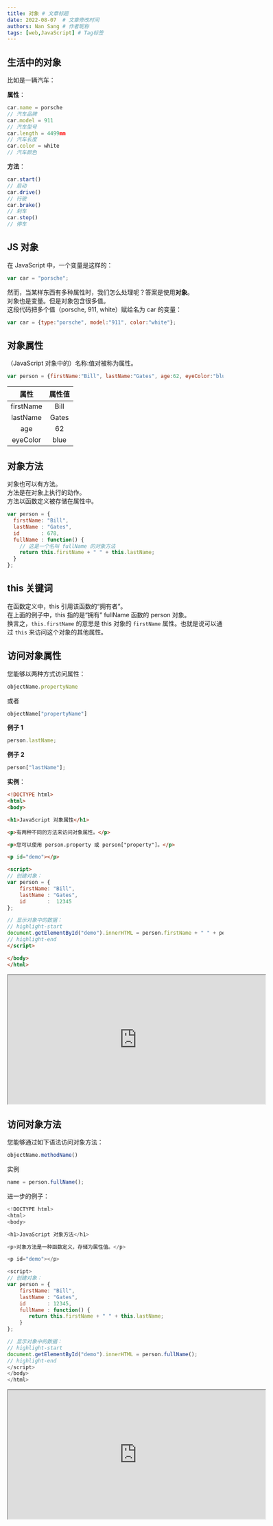 ```yaml
---
title: 对象 # 文章标题
date: 2022-08-07  # 文章修改时间
authors: Nan Sang # 作者昵称
tags: [web,JavaScript] # Tag标签
---
```

## 生活中的对象

比如是一辆汽车：  

**属性**：  

```js
car.name = porsche
// 汽车品牌
car.model = 911
// 汽车型号
car.length = 4499mm
// 汽车长度
car.color = white
// 汽车颜色
```

**方法**：  

```js
car.start()
// 启动
car.drive()
// 行驶
car.brake()
// 刹车
car.stop()
// 停车
```

## JS 对象

在 JavaScript 中，一个变量是这样的：  

```js
var car = "porsche";
```

然而，当某样东西有多种属性时，我们怎么处理呢？答案是使用**对象**。  
对象也是变量。但是对象包含很多值。  
这段代码把多个值（porsche, 911, white）赋给名为 car 的变量：  

```js
var car = {type:"porsche", model:"911", color:"white"};
```

## 对象属性

（JavaScript 对象中的）名称:值对被称为属性。  

```js
var person = {firstName:"Bill", lastName:"Gates", age:62, eyeColor:"blue"};
```

属性 |  属性值
:--: | :--:
firstName | Bill
lastName | Gates
age | 62
eyeColor | blue

## 对象方法

对象也可以有方法。  
方法是在对象上执行的动作。  
方法以函数定义被存储在属性中。  

```js
var person = {
  firstName: "Bill",
  lastName : "Gates",
  id       : 678,
  fullName : function() {
    // 这是一个名叫 fullName 的对象方法
    return this.firstName + " " + this.lastName;
  }
};
```

## this 关键词

在函数定义中，this 引用该函数的“拥有者”。  
在上面的例子中，this 指的是“拥有” fullName 函数的 person 对象。  
换言之，`this.firstName` 的意思是 this 对象的 `firstName` 属性。也就是说可以通过 `this` 来访问这个对象的其他属性。  

## 访问对象属性

您能够以两种方式访问属性：

```js
objectName.propertyName
```

或者

```js
objectName["propertyName"]
```

**例子 1**

```js
person.lastName;
```

**例子 2**

```js
person["lastName"];
```

**实例**：  

```html
<!DOCTYPE html>
<html>
<body>

<h1>JavaScript 对象属性</h1>

<p>有两种不同的方法来访问对象属性。</p>

<p>您可以使用 person.property 或 person["property"]。</p>

<p id="demo"></p>

<script>
// 创建对象：
var person = {
    firstName: "Bill",
    lastName : "Gates",
    id       :  12345
};

// 显示对象中的数据：
// highlight-start
document.getElementById("demo").innerHTML = person.firstName + " " + person.lastName;
// highlight-end
</script>

</body>
</html>
```

<iframe id="inlineFrameExample"
    title="Inline Frame Example"
    width="600"
    height="300"
    scrolling="no"
    src="https://codepen.io/Orange423/full/QWmrRKo"
    >
</iframe>

## 访问对象方法

您能够通过如下语法访问对象方法：  

```js
objectName.methodName()
```

实例  

```js
name = person.fullName();
```

进一步的例子：  

```js
<!DOCTYPE html>
<html>
<body>

<h1>JavaScript 对象方法</h1>

<p>对象方法是一种函数定义，存储为属性值。</p>

<p id="demo"></p>

<script>
// 创建对象：
var person = {
    firstName: "Bill",
    lastName : "Gates",
    id       : 12345,
    fullName : function() {
       return this.firstName + " " + this.lastName;
    }
};

// 显示对象中的数据：
// highlight-start
document.getElementById("demo").innerHTML = person.fullName();
// highlight-end
</script>
</body>
</html>
```

<iframe id="inlineFrameExample"
    title="Inline Frame Example"
    width="600"
    height="300"
    scrolling="no"
    src="https://codepen.io/Orange423/full/bGvMygO"
    >
</iframe>
